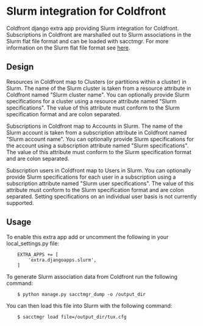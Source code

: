 # Slurm integration for Coldfront

Coldfront django extra app providing Slurm integration for Coldfront.
Subscriptions in Coldfront are marshalled out to Slurm associations in the
Slurm flat file format and can be loaded with sacctmgr. For more information on
the Slurm flat file format see [here](https://slurm.schedmd.com/sacctmgr.html).

## Design

Resources in Coldfront map to Clusters (or partitions within a cluster) in
Slurm. The name of the Slurm cluster is taken from a resource attribute in
Coldfront named "Slurm cluster name".  You can optionally provide Slurm
specifications for a cluster using a resource attribute named "Slurm
specifications". The value of this attribute must conform to the Slurm
specification format and are colon separated.

Subscriptions in Coldfront map to Accounts in Slurm. The name of the Slurm
account is taken from a subscription attribute in Coldfront named "Slurm
account name". You can optionally provide Slurm specifications for the account
using a subscription attribute named "Slurm specifications". The value of this
attribute must conform to the Slurm specification format and are colon
separated.

Subscription users in Coldfront map to Users in Slurm. You can optionally
provide Slurm specifications for each user in a subscription using a
subscription attribute named "Slurm user specifications". The value of this
attribute must conform to the Slurm specification format and are colon
separated. Setting specifications on an individual user basis is not currently
supported.

## Usage

To enable this extra app add or uncomment the following in your
local\_settings.py file:

```
    EXTRA_APPS += [
        'extra.djangoapps.slurm',
    ]
```

To generate Slurm association data from Coldfront run the following command:

```
    $ python manage.py sacctmgr_dump -o /output_dir
```

You can then load this file into Slurm with the following command:

```
    $ sacctmgr load file=/output_dir/tux.cfg

```
